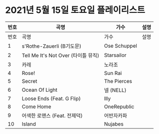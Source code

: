 # 2021년 5월 15일 토요일 플레이리스트

| 번호 | 곡명 | 가수 | 설명 |
|------|------|------|------|
| 번호 | 곡명 | 가수 | 설명 |
| 1 | s'Rothe-Zauerli (B기도문) | Ose Schuppel |  |
| 2 | Tell Me It's Not Over (타이틀 뮤직) | Starsailor |  |
| 3 | 카레 | 노라조 |  |
| 4 | Rose! | Sun Rai |  |
| 5 | Secret | The Pierces |  |
| 6 | Ocean Of Light | 넬 (NELL) |  |
| 7 | Loose Ends (Feat. G Flip) | Illy |  |
| 8 | Come Home | OneRepublic |  |
| 9 | 어색한 로맨스 (Feat. 전제덕) | 어반자카파 |  |
| 10 | Island | Nujabes |  |
